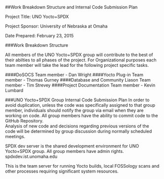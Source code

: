 ##Work Breakdown Structure and Internal Code Submission Plan

Project Title: UNO Yocto+SPDX

Project Sponsor: University of Nebraska at Omaha

Date Prepared: February 23, 2015

###Work Breakdown Structure

All members of the UNO Yocto+SPDX group will contribute to the best of their abilties to all phases of the project. For Organizational purposes each team member will take the lead for the following project specific tasks.

####DoSOCS
Team member - Dan Wright
####Yocto Plug-in
Team member - Thomas Gurney
####Database and Community Liason
Team member - Tim Strevey
####Project Documentation
Team member - Kevin Lumbard

###UNO Yocto+SPDX Group Internal Code Submission Plan
In order to avoid duplication, unless the code was specifically assigned to that group member, individuals should notify the group via email when they are working on code. All group members have the ability to commit code to the GitHub Repository.    
Analysis of new code and decisions regarding previous versions of the code will be determined by group discussion during normally scheduled meetings. 

SPDX dev server is the shared development environment for UNO Yocto+SPDX group. All group members have admin rights.
spdxdev.ist.unomaha.edu

This is the team server for running Yocto builds, local FOSSology scans and
other processes requiring significant system resources.
